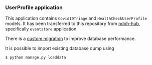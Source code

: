 ### UserProfile application
This application contains `Covid19Triage` and `HealthCheckUserProfile` models. It has been transferred to this repository from [ndoh-hub](https://github.com/praekeltfoundation/ndoh-hub/), specifically `eventstore` application.

There is a [custom migration](./migrations/0006_auto_20200818_1539.py) to improve database performance.

It is possible to import existing database dump using 
```sh
$ python manage.py loaddata
```
